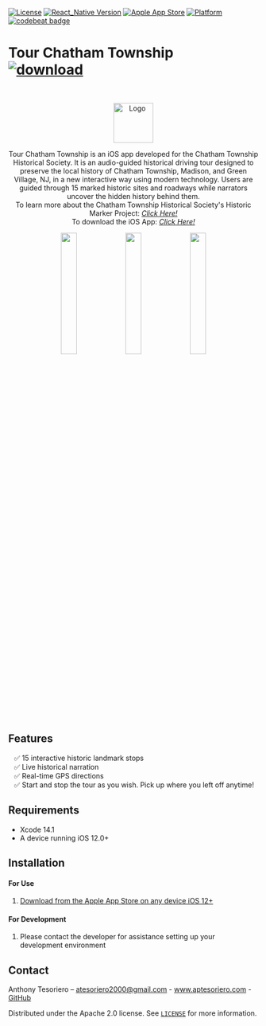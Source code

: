 [![License](https://img.shields.io/badge/License-Apache_2.0-coral.svg?logo=apache)](LICENSE)
[![React_Native Version](https://img.shields.io/badge/dynamic/json?url=https%3A%2F%2Fraw.githubusercontent.com%2Fatesoriero2000%2Ftour-chatham%2Fmaster%2Fpackage.json&query=%24%5B'dependencies'%5D%5B'react-native'%5D&prefix=v&logo=react&label=React%20Native&labelColor=grey&color=blue)](https://reactnative.dev/docs/0.70/environment-setup)
[![Apple App Store](https://img.shields.io/itunes/v/1329535225?style=flat&logo=apple&label=App%20Store&color)](https://apple.co/3DhnHgv)
[![Platform](https://img.shields.io/cocoapods/p/LFAlertController.svg?style=flat)](https://apple.co/3DhnHgv)
[![codebeat badge](https://codebeat.co/badges/00c3011a-0a64-4536-ad48-ef539a59a197)](https://codebeat.co/projects/github-com-atesoriero2000-tour-chatham-master)


# Tour Chatham Township &nbsp; &nbsp; [![download](https://tools.applemediaservices.com/api/badges/download-on-the-app-store/black/en-us?size=250x83&amp;releaseDate=1514592000)](https://apple.co/3DhnHgv)
<br />
<p align="center">
<!--   <a href="https://apps.apple.com/us/app/tour-chatham-township/id1329535225"> -->
  <a href="https://apple.co/3DhnHgv">
<!--     <img src="./app/images/chs_logo.png" alt="Logo" width="80" height="80"> -->
    <img src="https://chathamtownshiphistoricalsociety.org/uploads/3/4/5/6/34564920/1372886807.png" alt="Logo" height="80">
  </a>
  <p align="center">
    Tour Chatham Township is an iOS app developed for the Chatham Township Historical Society.
    It is an audio-guided historical driving tour designed to preserve the local history of Chatham Township, Madison, and Green Village, NJ, in a new interactive way using modern technology.
    Users are guided through 15 marked historic sites and roadways while narrators uncover the hidden history behind them.
    <br /> To learn more about the Chatham Township Historical Society's Historic Marker Project:   <a href="https://chathamtownshiphistoricalsociety.org/ongoing-projects.html"><i>Click Here!</i></a>
    <br /> To download the iOS App:   <a href="https://apple.co/3DhnHgv"><i>Click Here!</i></a>
  </p>
</p>

<p align="center">
<!-- <img src= "https://media.giphy.com/media/v1.Y2lkPTc5MGI3NjExc2k5cW5wcm83NmdwOHZmbmRtcHAyZm9hM21uZmNwbTV0NGk2d2V4NSZlcD12MV9pbnRlcm5hbF9naWZfYnlfaWQmY3Q9Zw/rsNSW6sB9RYONFTIxC/giphy.gif" width="300" > -->
<!-- <img src= "https://media.giphy.com/media/v1.Y2lkPTc5MGI3NjExbnFyOXB3aHprYjJnZjhoaTZyaWRxenpkcjJheGRkNXVsMXc0aHJ0MCZlcD12MV9pbnRlcm5hbF9naWZfYnlfaWQmY3Q9Zw/o50R0TuU1bRYoM0srU/giphy.gif" width="300" > -->
<!-- <img src= "https://i.imgur.com/wrucoP8.jpg" width="300" > -->
<!-- <iframe class="imgur-embed" width="100%" height="1280" frameborder="0" src="https://i.imgur.com/wrucoP8.gifv#embed"></iframe> -->
<img src= "https://github.com/atesoriero2000/tour-chatham/blob/master/app/images/gifs/tour1.gif?raw=true" width="25%" >
<img src= "https://github.com/atesoriero2000/tour-chatham/blob/master/app/images/gifs/tour2.gif?raw=true" width="25%" >
<img src= "https://github.com/atesoriero2000/tour-chatham/blob/master/app/images/gifs/tour3.gif?raw=true" width="25%">
</p>

## Features
&nbsp;&nbsp; :white_check_mark: 15 interactive historic landmark stops </br>
&nbsp;&nbsp; :white_check_mark: Live historical narration </br>
&nbsp;&nbsp; :white_check_mark: Real-time GPS directions </br>
&nbsp;&nbsp; :white_check_mark: Start and stop the tour as you wish. Pick up where you left off anytime! </br>

## Requirements
- Xcode 14.1
- A device running iOS 12.0+

## Installation
#### For Use
1. [Download from the Apple App Store on any device iOS 12+](https://apps.apple.com/us/app/tour-chatham-township/id1329535225)

#### For Development
1. Please contact the developer for assistance setting up your development environment 

## Contact 
Anthony Tesoriero – atesoriero2000@gmail.com - www.aptesoriero.com - [GitHub](https://github.com/atesoriero2000/)

Distributed under the Apache 2.0 license. See [``LICENSE``](LICENSE) for more information.
